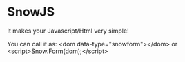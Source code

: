 # SnowJS
It makes your Javascript/Html very simple!


You can call it as:
&lt;dom data-type="snowform"&gt;&lt;/dom&gt;
or
&lt;script&gt;Snow.Form(dom);&lt;/script&gt;
